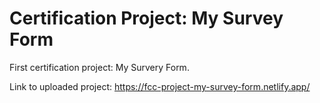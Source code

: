 # Certification Project: My Survey Form

First certification project: My Survery Form.

Link to uploaded project: https://fcc-project-my-survey-form.netlify.app/
